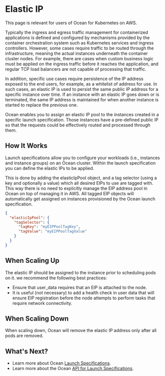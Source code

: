 # Elastic IP

This page is relevant for users of Ocean for Kubernetes on AWS.

Typically the ingress and egress traffic management for containerized applications is defined and configured by mechanisms provided by the container orchestration system such as Kubernetes services and ingress controllers. However, some cases require traffic to be routed through the infrastructure, meaning the actual instances underneath the container cluster nodes. For example, there are cases when custom business logic must be applied on the ingress traffic before it reaches the application, and regular TCP load balancers are not capable of processing that traffic.

In addition, specific use cases require persistence of the IP address exposed to the end users, for example, as a whitelist of address for use. In such cases, an elastic IP is used to persist the same public IP address for a specific instance over time. If an instance with an elastic IP goes down or is terminated, the same IP address is maintained for when another instance is started to replace the previous one.

Ocean enables you to assign an elastic IP pool to the instances created in a specific launch specification. Those instances have a pre-defined public IP so that the requests could be effectively routed and processed through them.

## How It Works

Launch specifications allow you to configure your workloads (i.e., instances and instance groups) on an Ocean cluster. Within the launch specification you can define the elastic IPs to be applied.

This is done by adding the elasticIpPool object, and a tag selector (using a key and optionally a value) which all desired EIPs to use are tagged with. This way there is no need to explicitly manage the EIP address pool in Ocean on top of managing it in AWS. All tagged EIP objects will automatically get assigned on instances provisioned by the Ocean launch specification.

```json
{
  "elasticIpPool": {
    "tagSelector": {
      "tagKey": "myEIPPoolTagKey",
      "tagValue": "myEIPPoolTagValue"
    }
  }
}
```

## When Scaling Up

The elastic IP should be assigned to the instance prior to scheduling pods on it. we recommend the following best practices:

- Ensure that user_data requires that an EIP is attached to the node.
- It is useful (not necessary) to add a health check in user data that will ensure EIP registration before the node attempts to perform tasks that require network connectivity.

## When Scaling Down

When scaling down, Ocean will remove the elastic IP address only after all pods are removed.

## What's Next?

- Learn more about Ocean [Launch Specifications](ocean/features/launch-specifications).
- Learn more about the Ocean [API for Launch Specifications](https://help.spot.io/spotinst-api/ocean/ocean-cloud-api/ocean-for-aws/launch-specifications/create/).
